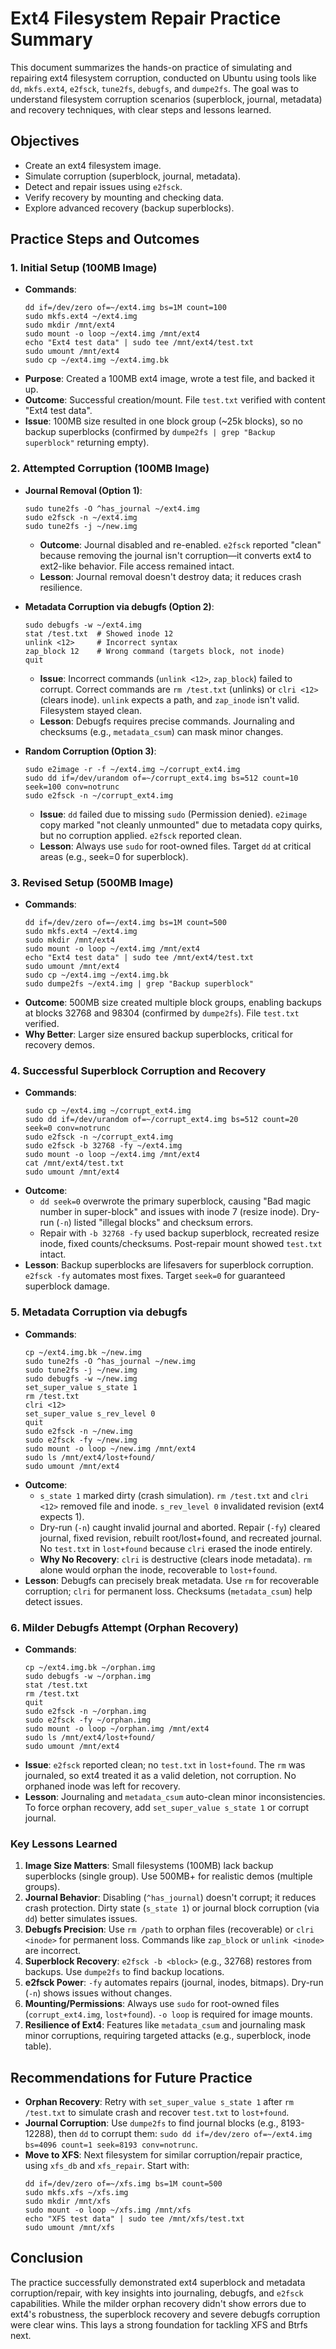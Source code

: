 # Ext4 Filesystem Repair Practice Summary

This document summarizes the hands-on practice of simulating and repairing ext4 filesystem corruption, conducted on Ubuntu using tools like `dd`, `mkfs.ext4`, `e2fsck`, `tune2fs`, `debugfs`, and `dumpe2fs`. The goal was to understand filesystem corruption scenarios (superblock, journal, metadata) and recovery techniques, with clear steps and lessons learned.

## Objectives
- Create an ext4 filesystem image.
- Simulate corruption (superblock, journal, metadata).
- Detect and repair issues using `e2fsck`.
- Verify recovery by mounting and checking data.
- Explore advanced recovery (backup superblocks).

## Practice Steps and Outcomes

### 1. Initial Setup (100MB Image)
- **Commands**:
  ```
  dd if=/dev/zero of=~/ext4.img bs=1M count=100
  sudo mkfs.ext4 ~/ext4.img
  sudo mkdir /mnt/ext4
  sudo mount -o loop ~/ext4.img /mnt/ext4
  echo "Ext4 test data" | sudo tee /mnt/ext4/test.txt
  sudo umount /mnt/ext4
  sudo cp ~/ext4.img ~/ext4.img.bk
  ```
- **Purpose**: Created a 100MB ext4 image, wrote a test file, and backed it up.
- **Outcome**: Successful creation/mount. File `test.txt` verified with content "Ext4 test data".
- **Issue**: 100MB size resulted in one block group (~25k blocks), so no backup superblocks (confirmed by `dumpe2fs | grep "Backup superblock"` returning empty).

### 2. Attempted Corruption (100MB Image)
- **Journal Removal (Option 1)**:
  ```
  sudo tune2fs -O ^has_journal ~/ext4.img
  sudo e2fsck -n ~/ext4.img
  sudo tune2fs -j ~/new.img
  ```
  - **Outcome**: Journal disabled and re-enabled. `e2fsck` reported "clean" because removing the journal isn't corruption—it converts ext4 to ext2-like behavior. File access remained intact.
  - **Lesson**: Journal removal doesn't destroy data; it reduces crash resilience.

- **Metadata Corruption via debugfs (Option 2)**:
  ```
  sudo debugfs -w ~/ext4.img
  stat /test.txt  # Showed inode 12
  unlink <12>     # Incorrect syntax
  zap_block 12    # Wrong command (targets block, not inode)
  quit
  ```
  - **Issue**: Incorrect commands (`unlink <12>`, `zap_block`) failed to corrupt. Correct commands are `rm /test.txt` (unlinks) or `clri <12>` (clears inode). `unlink` expects a path, and `zap_inode` isn't valid. Filesystem stayed clean.
  - **Lesson**: Debugfs requires precise commands. Journaling and checksums (e.g., `metadata_csum`) can mask minor changes.

- **Random Corruption (Option 3)**:
  ```
  sudo e2image -r -f ~/ext4.img ~/corrupt_ext4.img
  sudo dd if=/dev/urandom of=~/corrupt_ext4.img bs=512 count=10 seek=100 conv=notrunc
  sudo e2fsck -n ~/corrupt_ext4.img
  ```
  - **Issue**: `dd` failed due to missing `sudo` (Permission denied). `e2image` copy marked "not cleanly unmounted" due to metadata copy quirks, but no corruption applied. `e2fsck` reported clean.
  - **Lesson**: Always use `sudo` for root-owned files. Target `dd` at critical areas (e.g., seek=0 for superblock).

### 3. Revised Setup (500MB Image)
- **Commands**:
  ```
  dd if=/dev/zero of=~/ext4.img bs=1M count=500
  sudo mkfs.ext4 ~/ext4.img
  sudo mkdir /mnt/ext4
  sudo mount -o loop ~/ext4.img /mnt/ext4
  echo "Ext4 test data" | sudo tee /mnt/ext4/test.txt
  sudo umount /mnt/ext4
  sudo cp ~/ext4.img ~/ext4.img.bk
  sudo dumpe2fs ~/ext4.img | grep "Backup superblock"
  ```
- **Outcome**: 500MB size created multiple block groups, enabling backups at blocks 32768 and 98304 (confirmed by `dumpe2fs`). File `test.txt` verified.
- **Why Better**: Larger size ensured backup superblocks, critical for recovery demos.

### 4. Successful Superblock Corruption and Recovery
- **Commands**:
  ```
  sudo cp ~/ext4.img ~/corrupt_ext4.img
  sudo dd if=/dev/urandom of=~/corrupt_ext4.img bs=512 count=20 seek=0 conv=notrunc
  sudo e2fsck -n ~/corrupt_ext4.img
  sudo e2fsck -b 32768 -fy ~/ext4.img
  sudo mount -o loop ~/ext4.img /mnt/ext4
  cat /mnt/ext4/test.txt
  sudo umount /mnt/ext4
  ```
- **Outcome**:
  - `dd seek=0` overwrote the primary superblock, causing "Bad magic number in super-block" and issues with inode 7 (resize inode). Dry-run (`-n`) listed "illegal blocks" and checksum errors.
  - Repair with `-b 32768 -fy` used backup superblock, recreated resize inode, fixed counts/checksums. Post-repair mount showed `test.txt` intact.
- **Lesson**: Backup superblocks are lifesavers for superblock corruption. `e2fsck -fy` automates most fixes. Target `seek=0` for guaranteed superblock damage.

### 5. Metadata Corruption via debugfs
- **Commands**:
  ```
  cp ~/ext4.img.bk ~/new.img
  sudo tune2fs -O ^has_journal ~/new.img
  sudo tune2fs -j ~/new.img
  sudo debugfs -w ~/new.img
  set_super_value s_state 1
  rm /test.txt
  clri <12>
  set_super_value s_rev_level 0
  quit
  sudo e2fsck -n ~/new.img
  sudo e2fsck -fy ~/new.img
  sudo mount -o loop ~/new.img /mnt/ext4
  sudo ls /mnt/ext4/lost+found/
  sudo umount /mnt/ext4
  ```
- **Outcome**:
  - `s_state 1` marked dirty (crash simulation). `rm /test.txt` and `clri <12>` removed file and inode. `s_rev_level 0` invalidated revision (ext4 expects 1).
  - Dry-run (`-n`) caught invalid journal and aborted. Repair (`-fy`) cleared journal, fixed revision, rebuilt root/lost+found, and recreated journal. No `test.txt` in `lost+found` because `clri` erased the inode entirely.
  - **Why No Recovery**: `clri` is destructive (clears inode metadata). `rm` alone would orphan the inode, recoverable to `lost+found`.
- **Lesson**: Debugfs can precisely break metadata. Use `rm` for recoverable corruption; `clri` for permanent loss. Checksums (`metadata_csum`) help detect issues.

### 6. Milder Debugfs Attempt (Orphan Recovery)
- **Commands**:
  ```
  cp ~/ext4.img.bk ~/orphan.img
  sudo debugfs -w ~/orphan.img
  stat /test.txt
  rm /test.txt
  quit
  sudo e2fsck -n ~/orphan.img
  sudo e2fsck -fy ~/orphan.img
  sudo mount -o loop ~/orphan.img /mnt/ext4
  sudo ls /mnt/ext4/lost+found/
  sudo umount /mnt/ext4
  ```
- **Issue**: `e2fsck` reported clean; no `test.txt` in `lost+found`. The `rm` was journaled, so ext4 treated it as a valid deletion, not corruption. No orphaned inode was left for recovery.
- **Lesson**: Journaling and `metadata_csum` auto-clean minor inconsistencies. To force orphan recovery, add `set_super_value s_state 1` or corrupt journal.

### Key Lessons Learned
1. **Image Size Matters**: Small filesystems (100MB) lack backup superblocks (single group). Use 500MB+ for realistic demos (multiple groups).
2. **Journal Behavior**: Disabling (`^has_journal`) doesn't corrupt; it reduces crash protection. Dirty state (`s_state 1`) or journal block corruption (via `dd`) better simulates issues.
3. **Debugfs Precision**: Use `rm /path` to orphan files (recoverable) or `clri <inode>` for permanent loss. Commands like `zap_block` or `unlink <inode>` are incorrect.
4. **Superblock Recovery**: `e2fsck -b <block>` (e.g., 32768) restores from backups. Use `dumpe2fs` to find backup locations.
5. **e2fsck Power**: `-fy` automates repairs (journal, inodes, bitmaps). Dry-run (`-n`) shows issues without changes.
6. **Mounting/Permissions**: Always use `sudo` for root-owned files (`corrupt_ext4.img`, `lost+found`). `-o loop` is required for image mounts.
7. **Resilience of Ext4**: Features like `metadata_csum` and journaling mask minor corruptions, requiring targeted attacks (e.g., superblock, inode table).

## Recommendations for Future Practice
- **Orphan Recovery**: Retry with `set_super_value s_state 1` after `rm /test.txt` to simulate crash and recover `test.txt` to `lost+found`.
- **Journal Corruption**: Use `dumpe2fs` to find journal blocks (e.g., 8193-12288), then `dd` to corrupt them: `sudo dd if=/dev/zero of=~/ext4.img bs=4096 count=1 seek=8193 conv=notrunc`.
- **Move to XFS**: Next filesystem for similar corruption/repair practice, using `xfs_db` and `xfs_repair`. Start with:
  ```
  dd if=/dev/zero of=~/xfs.img bs=1M count=500
  sudo mkfs.xfs ~/xfs.img
  sudo mkdir /mnt/xfs
  sudo mount -o loop ~/xfs.img /mnt/xfs
  echo "XFS test data" | sudo tee /mnt/xfs/test.txt
  sudo umount /mnt/xfs
  ```

## Conclusion
The practice successfully demonstrated ext4 superblock and metadata corruption/repair, with key insights into journaling, debugfs, and `e2fsck` capabilities. While the milder orphan recovery didn't show errors due to ext4's robustness, the superblock recovery and severe debugfs corruption were clear wins. This lays a strong foundation for tackling XFS and Btrfs next.